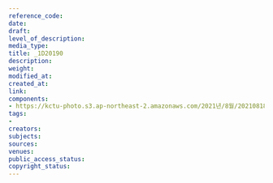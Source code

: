 ```yaml
---
reference_code: 
date: 
draft: 
level_of_description: 
media_type: 
title: _1D20190
description: 
weight: 
modified_at: 
created_at: 
link: 
components:
- https://kctu-photo.s3.ap-northeast-2.amazonaws.com/2021년/8월/20210818_양경수+민주노총+위원장+출입기자단+기자간담회/_1D20190.jpg
tags:
- 
creators: 
subjects: 
sources: 
venues: 
public_access_status: 
copyright_status: 
---
```

